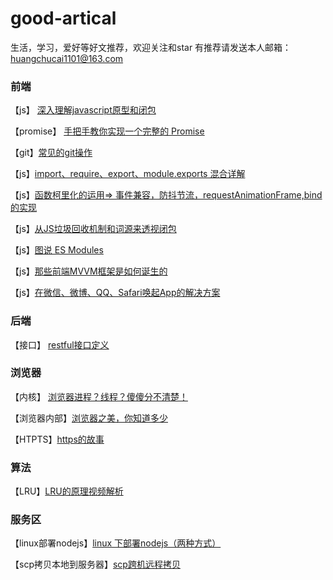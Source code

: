 # good-artical
生活，学习，爱好等好文推荐，欢迎关注和star
有推荐请发送本人邮箱： huangchucai1101@163.com

### 前端
【js】 [深入理解javascript原型和闭包](http://www.cnblogs.com/wangfupeng1988/p/3977924.html)

【promise】 [手把手教你实现一个完整的 Promise](http://www.cnblogs.com/huansky/p/6064402.html)

【git】[常见的git操作](https://mp.weixin.qq.com/s?__biz=MjM5MTA1MjAxMQ==&mid=2651227335&idx=1&sn=54bbf426f7b8358fddcb4a3901255eb3&chksm=bd495d438a3ed45517ce21f33cdd457fb9201ba34d6723a1104df8a9bc0a934737f0df92f9a7&mpshare=1&scene=1&srcid=1127THltv71SFTWHVD6JWsc1#rd)

【js】[import、require、export、module.exports 混合详解](https://mp.weixin.qq.com/s?__biz=MjM5MTA1MjAxMQ==&mid=2651227435&idx=2&sn=3ebe8df545436c3ef2cd1443305a5a4e&chksm=bd495caf8a3ed5b9f486b207866f7635ab95589d00cd03dc0ead2496aeb0f457c9fabe056230&scene=0#rd)

【js】[函数柯里化的运用=> 事件兼容，防抖节流，requestAnimationFrame,bind的实现](https://mp.weixin.qq.com/s?__biz=MjM5MTA1MjAxMQ==&mid=2651228431&idx=1&sn=c9d62a30a52f4572cc0cb4aaf2a82ef3&chksm=bd49508b8a3ed99dafbe986c77e3d13380a745b1bf8e3c17df96ae46f422ac54f6b108532047&mpshare=1&scene=1&srcid=04264cCKBMqYB7nROT5j1chx#rd)

【js】[从JS垃圾回收机制和词源来透视闭包](https://mp.weixin.qq.com/s?__biz=MjM5MTA1MjAxMQ==&mid=2651228474&idx=1&sn=031ea46ca182f2dacf8f65cc30c6566b&chksm=bd4950be8a3ed9a87e24c664dec77bd63bb69e735887ea33dc574358070affb0fbf6eafd9f0b&mpshare=1&scene=1&srcid=0508rKaxhZJReVtmbEocAxHj#rd)

【js】[图说 ES Modules](https://mp.weixin.qq.com/s?__biz=MjM5MTA1MjAxMQ==&mid=2651228520&idx=1&sn=f93473a6f06a7a10e268c10a3c7524a9&chksm=bd4950ec8a3ed9fa3e9af3f88c63f71d65da418222651ef4b8ea72aea05c0d08d73cf0c33040&mpshare=1&scene=1&srcid=0508OoVaibn6CiwKyDuwbQS1#rd)

【js】[那些前端MVVM框架是如何诞生的](https://mp.weixin.qq.com/s?__biz=MjM5MTA1MjAxMQ==&mid=2651228541&idx=1&sn=50d27f19e54af34eef7d8820f0fa269e&chksm=bd4950f98a3ed9efd3b2de45b9e1049c876daa5227c891d0cf253e04206afbe46cd28312b42f&mpshare=1&scene=1&srcid=0508yBi3osAW1D00sa2XBlRY#rd)

【js】[在微信、微博、QQ、Safari唤起App的解决方案](http://gzhshoulu.wang/article/1483174)
### 后端
【接口】 [restful接口定义](https://zhuanlan.zhihu.com/p/30396391)

### 浏览器
【内核】 [浏览器进程？线程？傻傻分不清楚！](http://imweb.io/topic/58e3bfa845e5c13468f567d5)

【浏览器内部】[浏览器之美，你知道多少](https://mp.weixin.qq.com/s/8NtfuoVFBp1LszXjVMB_Zw)

【HTPTS】[https的故事](https://mp.weixin.qq.com/s/GanPiEkJFJqURZ7HNUMXSQ)

### 算法
【LRU】[LRU的原理视频解析](https://www.youtube.com/watch?v=R5ON3iwx78M)

### 服务区

【linux部署nodejs】[linux 下部署nodejs（两种方式）](https://www.cnblogs.com/dubaokun/p/3558848.html)

【scp拷贝本地到服务器】[scp跨机远程拷贝](http://linuxtools-rst.readthedocs.io/zh_CN/latest/tool/scp.html#scp)

